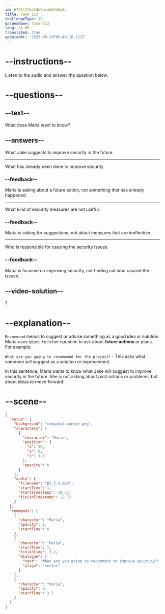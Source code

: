 ```yaml
---
id: 6761f2fbd2db7aca063b6a5c
title: Task 113
challengeType: 19
dashedName: task-113
lang: pt-BR
translated: true
updatedAt: '2025-09-29T05:49:18.122Z'
---
```

<!-- (audio) Maria: What are you going to recommend to improve security? -->

# --instructions--

Listen to the audio and answer the question below.

# --questions--

## --text--

What does Maria want to know?

## --answers--

What Jake suggests to improve security in the future.

---

What has already been done to improve security.

### --feedback--

Maria is asking about a future action, not something that has already happened.

---

What kind of security measures are not useful.

### --feedback--

Maria is asking for suggestions, not about measures that are ineffective.

---

Who is responsible for causing the security issues.

### --feedback--

Maria is focused on improving security, not finding out who caused the issues.

## --video-solution--

1

# --explanation--

`Recommend` means to suggest or advise something as a good idea or solution. Maria uses `going to` in her question to ask about **future actions** or plans. For example:  

`What are you going to recommend for the project?` - This asks what someone will suggest as a solution or improvement.  

In this sentence, Maria wants to know what Jake will suggest to improve security in the future. She is not asking about past actions or problems, but about ideas to move forward.

# --scene--

```json
{
  "setup": {
    "background": "company2-center.png",
    "characters": [
      {
        "character": "Maria",
        "position": {
          "x": 50,
          "y": 0,
          "z": 1.5
        },
        "opacity": 0
      }
    ],
    "audio": {
      "filename": "B1_5-3.mp3",
      "startTime": 1,
      "startTimestamp": 10.52,
      "finishTimestamp": 12.72
    }
  },
  "commands": [
    {
      "character": "Maria",
      "opacity": 1,
      "startTime": 0
    },
    {
      "character": "Maria",
      "startTime": 1,
      "finishTime": 3.2,
      "dialogue": {
        "text": "What are you going to recommend to improve security?",
        "align": "center"
      }
    },
    {
      "character": "Maria",
      "opacity": 0,
      "startTime": 3.7
    }
  ]
}
```
